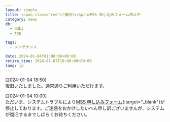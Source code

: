 ```yaml
---
layout: simple
title: <span class="red">[復旧]</span>MSS 申し込みフォーム停止中
category: news
db:
  - ddbj
  - top

tags:
  - メンテナンス

date: 2024-01-04T01:00:00+09:00
retire_time: 2024-01-07T10:00:00+09:00
lang: ja
---
```


<span class="red">[2024-01-04 18:50]</span>    
復旧いたしました。通常通りご利用いただけます。    

[2024-01-04 10:00]    
ただいま、システムトラブルにより[MSS 申し込みフォーム](https://mss.ddbj.nig.ac.jp/){:target="_blank"}が停止しております。ご迷惑をおかけしたいへん申し訳ございませんが、システムが復旧するまでしばらくお待ちください。
